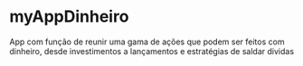# myAppDinheiro
App com função de reunir uma gama de ações que podem ser feitos com dinheiro, desde investimentos a lançamentos e estratégias de saldar dividas
